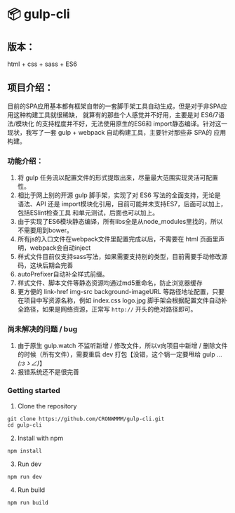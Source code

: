 # 📦 gulp-cli

## 版本：
html + css + sass + ES6

## 项目介绍：

目前的SPA应用基本都有框架自带的一套脚手架工具自动生成，但是对于非SPA应用这种构建工具就很稀缺，
就算有的那些个人感觉并不好用，主要是对 ES6/7语法/模块化 的支持程度并不好，无法使用原生的ES6和
import静态编译。针对这一现状，我写了一套 gulp + webpack 自动构建工具，主要针对那些非 SPA的
应用构建。


### 功能介绍：
1. 将 gulp 任务流以配置文件的形式提取出来，尽量最大范围实现灵活可配置性。
2. 相比于网上别的开源 gulp 脚手架，实现了对 ES6 写法的全面支持，无论是 语法、API 还是 import模块化引用，目前可能并未支持ES7，后面可以加上，包括ESlint检查工具 和单元测试，后面也可以加上。
3. 由于实现了ES6模块静态编译，所有libs全是从node_modules里找的，所以不需要用到bower。
4. 所有js的入口文件在webpack文件里配置完成以后，不需要在 html 页面里声明，webpack会自动inject
5. 样式文件目前仅支持sass写法，如果需要支持别的类型，目前需要手动修改源码，这块后期会完善
6. autoPrefixer自动补全样式前缀。
7. 样式文件、脚本文件等静态资源均通过md5重命名，防止浏览器缓存
8. 更方便的 link-href img-src background-imageURL 等路径地址配置，只要在项目中写资源名称，例如 index.css  logo.jpg  脚手架会根据配置文件自动补全路径，如果是网络资源，正常写 `http://` 开头的绝对路径即可。

### 尚未解决的问题 / bug
1. 由于原生 gulp.watch 不监听新增 / 修改文件，所以v向项目中新增 / 删除文件的时候（所有文件），需要重启 dev 打包【没错，这个锅一定要甩给 gulp ... _(:зゝ∠)_】
2. 报错系统还不是很完善

### Getting started


1. Clone the repository

```
git clone https://github.com/CRONWMMM/gulp-cli.git
cd gulp-cli
```

2. Install with npm

```
npm install
```

3. Run dev

```
npm run dev
```

4. Run build

```
npm run build
```
